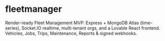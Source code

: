 # fleetmanager
Render-ready Fleet Management MVP: Express + MongoDB Atlas (time-series), Socket.IO realtime, multi-tenant orgs, and a Lovable React frontend. Vehicles, Jobs, Trips, Maintenance, Reports &amp; signed webhooks.
